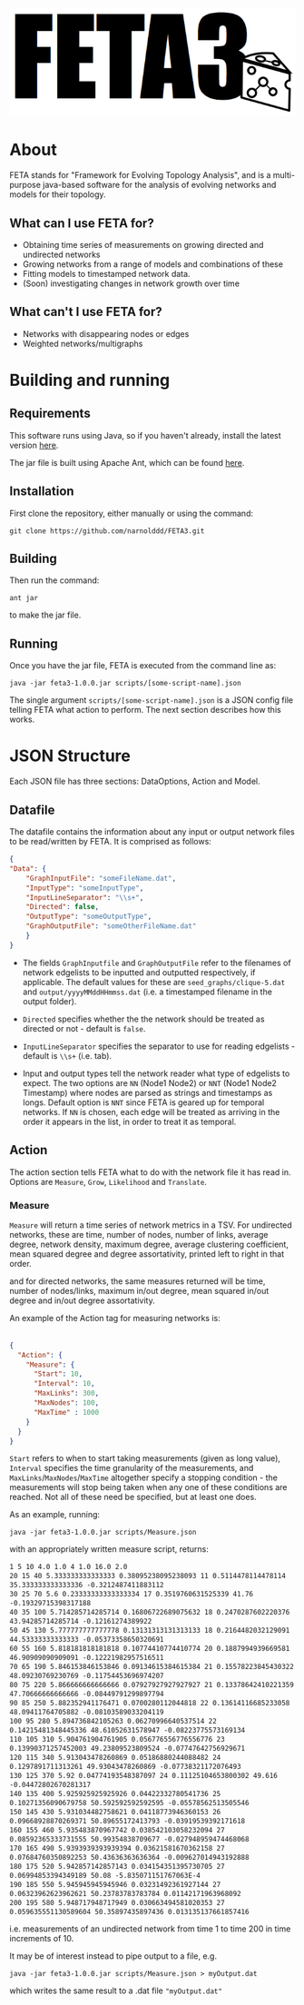 ![logo](FETAlogo.png)

# About
FETA stands for "Framework for Evolving Topology Analysis", and is a multi-purpose java-based software for the analysis of evolving networks and models for their topology.

## What can I use FETA for?

* Obtaining time series of measurements on growing directed and undirected networks
* Growing networks from a range of models and combinations of these
* Fitting models to timestamped network data.
* (Soon) investigating changes in network growth over time

## What can't I use FETA for?

* Networks with disappearing nodes or edges
* Weighted networks/multigraphs

# Building and running

## Requirements

This software runs using Java, so if you haven't already, install the latest version [here](https://www.java.com/en/download/). 

The jar file is built using Apache Ant, which can be found [here](https://ant.apache.org/).

## Installation

First clone the repository, either manually or using the command: 

```$xslt
git clone https://github.com/narnolddd/FETA3.git
```

## Building

Then run the command:

```$xslt
ant jar
```

to make the jar file.

## Running

Once you have the jar file, FETA is executed from the command line as:

```$xslt
java -jar feta3-1.0.0.jar scripts/[some-script-name].json
```

The single argument `scripts/[some-script-name].json` is a JSON config file telling FETA what action to perform. The next section describes how this works.

# JSON Structure

Each JSON file has three sections: DataOptions, Action and Model.

## Datafile 

The datafile contains the information about any input or output network files to be read/written by FETA. It is comprised as follows:

```JSON
{
"Data": {
    "GraphInputFile": "someFileName.dat",
    "InputType": "someInputType",
    "InputLineSeparator": "\\s+",
    "Directed": false,
    "OutputType": "someOutputType",
    "GraphOutputFile": "someOtherFileName.dat"
    }
}
```

* The fields `GraphInputfile` and `GraphOutputFile` refer to the filenames of network edgelists to be inputted and outputted respectively, if applicable.
The default values for these are `seed_graphs/clique-5.dat` and `output/yyyyMMddHHmmss.dat` (i.e. a timestamped filename in the output folder).

* `Directed` specifies whether the the network should be treated as directed or not - default is `false`.

* `InputLineSeparator` specifies the separator to use for reading edgelists - default is `\\s+` (i.e. tab). 

* Input and output types tell the network reader what type of edgelists to expect. The two options are `NN` (Node1 Node2) or 
`NNT` (Node1 Node2 Timestamp) where nodes are parsed as strings and timestamps as longs. Default option is `NNT` since FETA is 
geared up for temporal networks. If `NN` is chosen, each edge will be treated as arriving in the order it appears in the list, in
order to treat it as temporal.

## Action

The action section tells FETA what to do with the network file it has read in. Options are `Measure`, `Grow`, `Likelihood` and `Translate`.

### Measure

`Measure` will return a time series of network metrics in a TSV. For undirected networks, these are time, number of nodes, number of links, average
degree, network density, maximum degree, average clustering coefficient, mean squared degree and degree assortativity, printed left to right in that order. 

and for directed networks, the same measures returned will be time, number of nodes/links, maximum in/out degree, mean squared in/out degree and in/out
degree assortativity.

An example of the Action tag for measuring networks is:

```JSON

{
  "Action": {
    "Measure": {
      "Start": 10,
      "Interval": 10,
      "MaxLinks": 300,
      "MaxNodes": 100,
      "MaxTime" : 1000
    }
  }
}

```

`Start` refers to when to start taking measurements (given as long value), `Interval` specifies the time granularity of the measurements, and
`MaxLinks`/`MaxNodes`/`MaxTime` altogether specify a stopping condition - the measurements will stop being taken when any one of these conditions are
reached. Not all of these need be specified, but at least one does.

As an example, running:

```$xslt
java -jar feta3-1.0.0.jar scripts/Measure.json
```

with an appropriately written measure script, returns:

```$xslt
1 5 10 4.0 1.0 4 1.0 16.0 2.0
20 15 40 5.333333333333333 0.38095238095238093 11 0.5114478114478114 35.333333333333336 -0.3212487411883112
30 25 70 5.6 0.23333333333333334 17 0.3519760631525339 41.76 -0.19329715398317188
40 35 100 5.714285714285714 0.16806722689075632 18 0.2470287602220376 43.94285714285714 -0.12161274389922
50 45 130 5.777777777777778 0.13131313131313133 18 0.2164482032129091 44.53333333333333 -0.05373358650320691
60 55 160 5.818181818181818 0.10774410774410774 20 0.1887994939669581 46.90909090909091 -0.12221982957516511
70 65 190 5.846153846153846 0.09134615384615384 21 0.15578223845430322 48.09230769230769 -0.11754453696974207
80 75 220 5.866666666666666 0.07927927927927927 21 0.13378642410221359 47.70666666666666 -0.08449791299897794
90 85 250 5.882352941176471 0.0700280112044818 22 0.13614116685233058 48.09411764705882 -0.08103589033204119
100 95 280 5.894736842105263 0.06270996640537514 22 0.14215481348445336 48.61052631578947 -0.08223775573169134
110 105 310 5.904761904761905 0.056776556776556776 23 0.13990371257452003 49.23809523809524 -0.07747642756929671
120 115 340 5.913043478260869 0.05186880244088482 24 0.1297891711313261 49.93043478260869 -0.07738321172076493
130 125 370 5.92 0.04774193548387097 24 0.11125104653800302 49.616 -0.04472802670281317
140 135 400 5.925925925925926 0.04422332780541736 25 0.10271356090679758 50.592592592592595 -0.05578562513505546
150 145 430 5.931034482758621 0.04118773946360153 26 0.09668928870269371 50.89655172413793 -0.03919539392171618
160 155 460 5.935483870967742 0.038542103058232094 27 0.08592365333731555 50.99354838709677 -0.027948959474468068
170 165 490 5.9393939393939394 0.03621581670362158 27 0.07684760350892253 50.43636363636364 -0.009627014943192888
180 175 520 5.942857142857143 0.034154351395730705 27 0.06994853394349189 50.08 -5.835071151767063E-4
190 185 550 5.945945945945946 0.03231492361927144 27 0.06323962623962621 50.23783783783784 0.01142171963968092
200 195 580 5.948717948717949 0.030663494581020353 27 0.059635551130589604 50.35897435897436 0.013135137661857416
```

i.e. measurements of an undirected network from time 1 to time 200 in time increments of 10. 

It may be of interest instead to pipe output to a file, e.g.

```$xslt
java -jar feta3-1.0.0.jar scripts/Measure.json > myOutput.dat
```

which writes the same result to a .dat file `"myOutput.dat"`